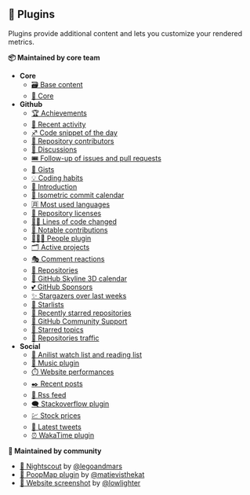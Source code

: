 ## 🧩 Plugins

Plugins provide additional content and lets you customize your rendered metrics.

**📦 Maintained by core team**

* **Core**
  * [🗃️ Base content](/source/plugins/base/README.md)
  * [🧱 Core](/source/plugins/core/README.md)
* **Github**
  * [🏆 Achievements](/source/plugins/achievements/README.md)
  * [📰 Recent activity](/source/plugins/activity/README.md)
  * [♐ Code snippet of the day](/source/plugins/code/README.md)
  * [🏅 Repository contributors](/source/plugins/contributors/README.md)
  * [💬 Discussions](/source/plugins/discussions/README.md)
  * [🎟️ Follow-up of issues and pull requests](/source/plugins/followup/README.md)
  * [🎫 Gists](/source/plugins/gists/README.md)
  * [💡 Coding habits](/source/plugins/habits/README.md)
  * [🙋 Introduction](/source/plugins/introduction/README.md)
  * [📅 Isometric commit calendar](/source/plugins/isocalendar/README.md)
  * [🈷️ Most used languages](/source/plugins/languages/README.md)
  * [📜 Repository licenses](/source/plugins/licenses/README.md)
  * [👨‍💻 Lines of code changed](/source/plugins/lines/README.md)
  * [🎩 Notable contributions](/source/plugins/notable/README.md)
  * [🧑‍🤝‍🧑 People plugin](/source/plugins/people/README.md)
  * [🗂️ Active projects](/source/plugins/projects/README.md)
  * [🎭 Comment reactions](/source/plugins/reactions/README.md)
  * [📓 Repositories](/source/plugins/repositories/README.md)
  * [🌇 GitHub Skyline 3D calendar](/source/plugins/skyline/README.md)
  * [💕 GitHub Sponsors](/source/plugins/sponsors/README.md)
  * [✨ Stargazers over last weeks](/source/plugins/stargazers/README.md)
  * [💫 Starlists](/source/plugins/starlists/README.md)
  * [🌟 Recently starred repositories](/source/plugins/stars/README.md)
  * [💭 GitHub Community Support](/source/plugins/support/README.md)
  * [📌 Starred topics](/source/plugins/topics/README.md)
  * [🧮 Repositories traffic](/source/plugins/traffic/README.md)
* **Social**
  * [🌸 Anilist watch list and reading list](/source/plugins/anilist/README.md)
  * [🎼 Music plugin](/source/plugins/music/README.md)
  * [⏱️ Website performances](/source/plugins/pagespeed/README.md)
  * [✒️ Recent posts](/source/plugins/posts/README.md)
  * [🗼 Rss feed](/source/plugins/rss/README.md)
  * [🗨️ Stackoverflow plugin](/source/plugins/stackoverflow/README.md)
  * [💹 Stock prices](/source/plugins/stock/README.md)
  * [🐤 Latest tweets](/source/plugins/tweets/README.md)
  * [⏰ WakaTime plugin](/source/plugins/wakatime/README.md)

**🎲 Maintained by community**
* [💉 Nightscout](/source/plugins/nightscout/README.md) by [@legoandmars](https://github.com/legoandmars)
* [💩 PoopMap plugin](/source/plugins/poopmap/README.md) by [@matievisthekat](https://github.com/matievisthekat)
* [📸 Website screenshot](/source/plugins/screenshot/README.md) by [@lowlighter](https://github.com/lowlighter)
